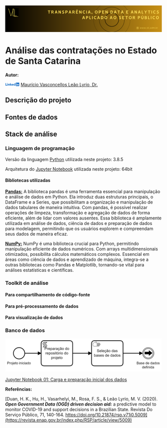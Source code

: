 ![imagem](Images/VLL_Banner.png)

# Análise das contratações no Estado de Santa Catarina

**Autor:**

![imagem](Images/Linkedin_logo.png) [Maurício Vasconcellos Leão Lyrio, Dr.](https://br.linkedin.com/in/maurício-vasconcellos-leão-lyrio-59773220)

## Descrição do projeto

## Fontes de dados

## Stack de análise

### Linguagem de programação

Versão da linguagem [Python](https://www.python.org/) utilizada neste projeto: 3.8.5

Arquitetura do [Jupyter Notebook](https://jupyter.org/) utilizada neste projeto: 64bit

#### Bibliotecas utilizadas

**[Pandas:](https://pandas.pydata.org/)** A biblioteca pandas é uma ferramenta essencial para manipulação e análise de dados em Python. Ela introduz duas estruturas principais, o DataFrame e a Series, que possibilitam a organização e manipulação de dados tabulares de maneira intuitiva. Com pandas, é possível realizar operações de limpeza, transformação e agregação de dados de forma eficiente, além de lidar com valores ausentes. Essa biblioteca é amplamente utilizada em análise de dados, ciência de dados e preparação de dados para modelagem, permitindo que os usuários explorem e compreendam seus dados de maneira eficaz.

**[NumPy:](https://numpy.org/)** NumPy é uma biblioteca crucial para Python, permitindo manipulação eficiente de dados numéricos. Com arrays multidimensionais otimizados, possibilita cálculos matemáticos complexos. Essencial em áreas como ciência de dados e aprendizado de máquina, integra-se a outras bibliotecas como Pandas e Matplotlib, tornando-se vital para análises estatísticas e científicas.

### Toolkit de análise

#### Para compartilhamento de código-fonte

#### Para pré-processamento de dados

#### Para visualização de dados

### Banco de dados




![imagem](Images/Data_analysis_process_1.png)

[Jupyter Notebook 01: Carga e preparação inicial dos dados](Documents/Fornecedores.pdf)


**Referências:**

[Duan, H. K., Hu, H., Vasarhelyi, M., Rosa, F. S., & Leão Lyrio, M. V. (2020). ***Open Government Data (OGD) driven decision aid:*** a predictive model to monitor COVID-19 and support decisions in a Brazilian State. Revista Do Serviço Público, 71, 140-164. https://doi.org/10.21874/rsp.v71i0.5009](https://revista.enap.gov.br/index.php/RSP/article/view/5009)